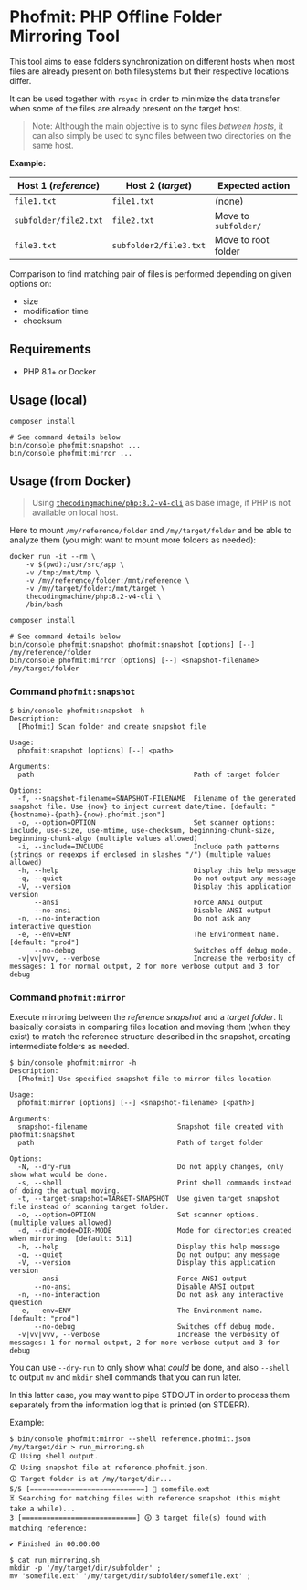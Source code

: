 Phofmit: PHP Offline Folder Mirroring Tool
===

This tool aims to ease folders synchronization on different hosts when
most files are already present on both filesystems but their respective
locations differ.

It can be used together with `rsync` in order to minimize the data transfer
when some of the files are already present on the target host.

> Note: Although the main objective is to sync files _between hosts_, it
> can also simply be used to sync files between two directories on the same
> host.

**Example:**

Host 1 (_reference_) | Host 2 (_target_) | Expected action
-|-|-
`file1.txt` | `file1.txt` | (none)
`subfolder/file2.txt` | `file2.txt` | Move to `subfolder/`
`file3.txt` | `subfolder2/file3.txt` | Move to root folder

Comparison to find matching pair of files is performed depending on given
options on:
- size
- modification time
- checksum

## Requirements

- PHP 8.1+ or Docker

## Usage (local)

```
composer install

# See command details below
bin/console phofmit:snapshot ...
bin/console phofmit:mirror ...
```

## Usage (from Docker)

> Using [`thecodingmachine/php:8.2-v4-cli`](https://github.com/thecodingmachine/docker-images-php)
> as base image, if PHP is not available on local host.

Here to mount `/my/reference/folder` and `/my/target/folder` and be able to
analyze them (you might want to mount more folders as needed):

```
docker run -it --rm \
    -v $(pwd):/usr/src/app \
    -v /tmp:/mnt/tmp \
    -v /my/reference/folder:/mnt/reference \
    -v /my/target/folder:/mnt/target \
    thecodingmachine/php:8.2-v4-cli \
    /bin/bash

composer install

# See command details below
bin/console phofmit:snapshot phofmit:snapshot [options] [--] /my/reference/folder
bin/console phofmit:mirror [options] [--] <snapshot-filename> /my/target/folder
```

### Command `phofmit:snapshot`

```
$ bin/console phofmit:snapshot -h
Description:
  [Phofmit] Scan folder and create snapshot file

Usage:
  phofmit:snapshot [options] [--] <path>

Arguments:
  path                                       Path of target folder

Options:
  -f, --snapshot-filename=SNAPSHOT-FILENAME  Filename of the generated snapshot file. Use {now} to inject current date/time. [default: "{hostname}-{path}-{now}.phofmit.json"]
  -o, --option=OPTION                        Set scanner options: include, use-size, use-mtime, use-checksum, beginning-chunk-size, beginning-chunk-algo (multiple values allowed)
  -i, --include=INCLUDE                      Include path patterns (strings or regexps if enclosed in slashes "/") (multiple values allowed)
  -h, --help                                 Display this help message
  -q, --quiet                                Do not output any message
  -V, --version                              Display this application version
      --ansi                                 Force ANSI output
      --no-ansi                              Disable ANSI output
  -n, --no-interaction                       Do not ask any interactive question
  -e, --env=ENV                              The Environment name. [default: "prod"]
      --no-debug                             Switches off debug mode.
  -v|vv|vvv, --verbose                       Increase the verbosity of messages: 1 for normal output, 2 for more verbose output and 3 for debug
```

### Command `phofmit:mirror`

Execute mirroring between the _reference snapshot_ and a _target folder_.
It basically consists in comparing files location and moving them (when they exist)
to match the reference structure described in the snapshot, creating intermediate
folders as needed.

```
$ bin/console phofmit:mirror -h
Description:
  [Phofmit] Use specified snapshot file to mirror files location

Usage:
  phofmit:mirror [options] [--] <snapshot-filename> [<path>]

Arguments:
  snapshot-filename                      Snapshot file created with phofmit:snapshot
  path                                   Path of target folder

Options:
  -N, --dry-run                          Do not apply changes, only show what would be done.
  -s, --shell                            Print shell commands instead of doing the actual moving.
  -t, --target-snapshot=TARGET-SNAPSHOT  Use given target snapshot file instead of scanning target folder.
  -o, --option=OPTION                    Set scanner options. (multiple values allowed)
  -d, --dir-mode=DIR-MODE                Mode for directories created when mirroring. [default: 511]
  -h, --help                             Display this help message
  -q, --quiet                            Do not output any message
  -V, --version                          Display this application version
      --ansi                             Force ANSI output
      --no-ansi                          Disable ANSI output
  -n, --no-interaction                   Do not ask any interactive question
  -e, --env=ENV                          The Environment name. [default: "prod"]
      --no-debug                         Switches off debug mode.
  -v|vv|vvv, --verbose                   Increase the verbosity of messages: 1 for normal output, 2 for more verbose output and 3 for debug
```

You can use `--dry-run` to only show what _could_ be done, and also `--shell`
to output `mv` and `mkdir` shell commands that you can run later.

In this latter case, you may want to pipe STDOUT in order to process them separately
from the information log that is printed (on STDERR).

Example:

```
$ bin/console phofmit:mirror --shell reference.phofmit.json /my/target/dir > run_mirroring.sh
🛈 Using shell output.
🛈 Using snapshot file at reference.phofmit.json.
🛈 Target folder is at /my/target/dir...
5/5 [============================] 🔬 somefile.ext
⏳ Searching for matching files with reference snapshot (this might take a while)...
3 [============================] 🛈 3 target file(s) found with matching reference:

✔ Finished in 00:00:00

$ cat run_mirroring.sh
mkdir -p '/my/target/dir/subfolder' ;
mv 'somefile.ext' '/my/target/dir/subfolder/somefile.ext' ;
```
